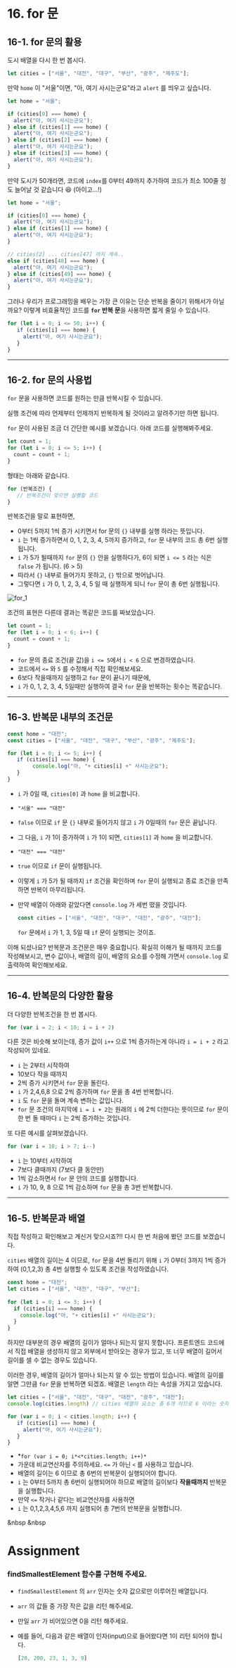 # 16. for 문

## 16-1. for 문의 활용

도시 배열을 다시 한 번 봅시다.

```js
let cities = ["서울", "대전", "대구", "부산", "광주", "제주도"];
```

만약 `home` 이 "서울"이면, "아, 여기 사시는군요"라고 `alert` 를 띄우고 싶습니다.

```js
let home = "서울";

if (cities[0] === home) {
  alert("아, 여기 사시는군요");
} else if (cities[1] === home) {
  alert("아, 여기 사시는군요");
} else if (cities[2] === home) {
  alert("아, 여기 사시는군요");
} else if (cities[3] === home) {
  alert("아, 여기 사시는군요");
} 
```

만약 도시가 50개라면, 코드에 `index`를 0부터 49까지 추가하여 코드가 최소 100줄 정도 늘어날 것 같습니다 😆 (아이고...!)

```js
let home = "서울";

if (cities[0] === home) {
  alert("아, 여기 사시는군요");
} else if (cities[1] === home) {
  alert("아, 여기 사시는군요");
} 

// cities[2] ... cities[47] 까지 계속..
else if (cities[48] === home) {
  alert("아, 여기 사시는군요");
} else if (cities[49] === home) {
  alert("아, 여기 사시는군요");
} 
```

그러나 우리가 프로그래밍을 배우는 가장 큰 이유는 단순 반복을 줄이기 위해서가 아닐까요? 이렇게 비효율적인 코드를 **`for` 반복 문**을 사용하면 짧게 줄일 수 있습니다.

```js
for (let i = 0; i <= 50; i++) {
   if (cities[i] === home) {
     alert("아, 여기 사시는군요");
   }
}
```

---

## 16-2. for 문의 사용법

`for` 문을 사용하면 코드를 원하는 만큼 반복시킬 수 있습니다. 

실행 조건에 따라 언제부터 언제까지 반복하게 될 것이라고 알려주기만 하면 됩니다. 

`for` 문이 사용된 조금 더 간단한 예시를 보겠습니다. 아래 코드를 실행해봐주세요.

```js
let count = 1;
for (let i = 0; i <= 5; i++) {    
  count = count + 1;
}
```

형태는 아래와 같습니다.

```js
for (반복조건) {
   // 반복조건이 맞으면 실행할 코드
}
```

반복조건을 말로 표현하면,

- 0부터 5까지 1씩 증가 시키면서 for 문의 `{}` 내부를 실행 하라는 뜻입니다.
- `i` 는 1씩 증가하면서 0, 1, 2, 3, 4, 5까지 증가하고, `for` 문 내부의 코드 총 6번 실행됩니다.
- `i` 가 5가 될때까지 `for` 문의 `{}` 안을 실행하다가, 6이 되면 `i <= 5` 라는 식은 `false` 가 됩니다. (6 > 5)
- 따라서 `{}` 내부로 들어가지 못하고, `{}` 밖으로 벗어납니다.
- 그렇다면 `i` 가 0, 1, 2, 3, 4, 5 일 때 실행하게 되니 `for` 문이 총 6번 실행됩니다.

![for_1](/images/for_1.jpg)

조건의 표현은 다른데 결과는 똑같은 코드를 짜보았습니다.

```js
let count = 1;
for (let i = 0; i < 6; i++) {    
  count = count + 1;
}
```

- `for` 문의 종료 조건(끝 값)을 `i <= 5`에서 `i < 6` 으로 변경하였습니다.
- 코드에서 `<=` 와 `5` 를 수정해서 직접 확인해보세요.
- 6보다 작을때까지 실행하고 `for` 문이 끝나기 때문에,
- `i` 가 0, 1, 2, 3, 4, 5일때만 실행하여 결국 `for` 문을 반복하는 횟수는 똑같습니다.

---

## 16-3. 반복문 내부의 조건문

```js
const home = "대전";
const cities = ["서울", "대전", "대구", "부산", "광주", "제주도"];

for (let i = 0; i <= 5; i++) {
   if (cities[i] === home) {     
 	    console.log("아, "+ cities[i] +" 사시는군요");
   }
}
```

- `i` 가 0일 때, `cities[0]` 과 `home` 을 비교합니다.
- `"서울" === "대전"`
- `false` 이므로 `if` 문 `{}` 내부로 들어가지 않고 `i` 가 0일때의 `for` 문은 끝납니다.
- 그 다음, `i` 가 1이 증가하여 `i` 가 1이 되면, `cities[1]` 과 `home` 을 비교합니다.
- `"대전" === "대전"`
- `true` 이므로 `if` 문이 실행됩니다.
- 이렇게 `i` 가 5가 될 때까지 `if` 조건을 확인하며 `for` 문이 실행되고 종료 조건을 만족하면 반복이 마무리됩니다.
- 만약 배열이 아래와 같았다면 `console.log` 가 세번 떴을 것입니다.

    ```js
    const cities = ["서울", "대전", "대구", "대전", "광주", "대전"];
    ```

    `for` 문에서 `i` 가 1, 3, 5일 때 `if` 문이 실행되는 것이죠.

이해 되셨나요? 반복문과 조건문은 매우 중요합니다. 확실히 이해가 될 때까지 코드를 작성해보시고, 변수 값이나, 배열의 길이, 배열의 요소를 수정해 가면서 `console.log` 로 출력하여 확인해보세요.

---

## 16-4. 반복문의 다양한 활용

더 다양한 반복조건을 한 번 봅시다. 

```js
for (var i = 2; i < 10; i = i + 2) 
```

다른 것은 비슷해 보이는데, 증가 값이 `i++` 으로 1씩 증가하는게 아니라 `i = i + 2` 라고 작성되어 있네요.

- `i` 는 2부터 시작하여
- 10보다 작을 때까지
- 2씩 증가 시키면서 `for` 문을 돌린다.
- `i` 가 2,4,6,8 으로 2씩 증가하며 `for` 문을 총 4번 반복합니다.
- `i` 도 `for` 문을 돌며 계속 변하는 값입니다.
- `for` 문 조건의 마지막에 `i = i + 2`는 원래의 `i` 에 2씩 더한다는 뜻이므로 `for` 문이 한 번 돌 때마다 `i` 는 2씩 증가하는 것입니다.

또 다른 예시를 살펴보겠습니다.

```js
for (var i = 10; i > 7; i--)
```

- `i` 는 10부터 시작하여
- 7보다 클때까지 (7보다 클 동안만)
- 1씩 감소하면서 `for` 문 안의 코드를 실행합니다.
- `i` 가 10, 9, 8 으로 1씩 감소하며 `for` 문을 총 3번 반복합니다.

---

## 16-5. 반복문과 배열

직접 작성하고 확인해보고 계신거 맞으시죠?!! 다시 한 번 처음에 봤던 코드를 보겠습니다.

`cities` 배열의 길이는 4 이므로, `for` 문을 4번 돌리기 위해 `i` 가 0부터 3까지 1씩 증가하여 (0,1,2,3) 총 4번 실행할 수 있도록 조건을 작성하였습니다.

```js
const home = "대전"; 
let cities = ["서울", "대전", "대구", "부산"];  
 
for (let i = 0; i <= 3; i++) {    
  if (cities[i] === home) {      
    console.log("아, "+ cities[i] +" 사시는군요");    
  } 
}
```

하지만 대부분의 경우 배열의 길이가 얼마나 되는지 알지 못합니다. 프론트엔드 코드에서 직접 배열을 생성하지 않고 외부에서 받아오는 경우가 있고, 또 너무 배열이 길어서 길이를 셀 수 없는 경우도 있습니다.

이러한 경우, 배열의 길이가 얼마나 되는지 알 수 있는 방법이 있습니다. 배열의 길이를 알면 그만큼 `for` 문을 반복하면 되겠죠. 배열은 `length` 라는 속성을 가지고 있습니다.

```js
let cities = ["서울", "대전", "대구", "대전", "광주", "대전"];
console.log(cities.length) // cities 배열의 요소는 총 6개 이므로 6 이라는 숫자가 반환됩니다.
```

```js
for (var i = 0; i < cities.length; i++) {
   if (cities[i] === home) {
     alert("아, 여기 사시는군요");
   }
}
```

- *`for (var i = 0; i*<*cities.length; i++)*`
- 가운데 비교연산자를 주의하세요. `<=` 가 아닌 `<` 를 사용하고 있습니다.
- 배열의 길이는 6 이므로 총 6번의 반복문이 실행되어야 합니다.
- `i` 는 0부터 5까지 총 6번이 실행되어야 하므로 배열의 길이보다 **작을때까지** 반복문을 실행합니다.
- 만약 `<=` 작거나 같다는 비교연산자를 사용하면
- `i` 는 0,1,2,3,4,5,6 까지 실행되어 총 7번의 반복문을 실행합니다.

&nbsp
&nbsp

# Assignment

### findSmallestElement 함수를 구현해 주세요.

- `findSmallestElement` 의 `arr` 인자는 숫자 값으로만 이루어진 배열입니다.
- `arr` 의 값들 중 가장 작은 값을 리턴 해주세요.
- 만일 `arr` 가 비어있으면 0을 리턴 해주세요.
- 예를 들어, 다음과 같은 배열이 인자(input)으로 들어왔다면 1이 리턴 되어야 합니다.

    ```js
    [20, 200, 23, 1, 3, 9]
    ```